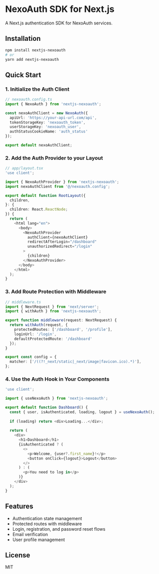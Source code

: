 # NexoAuth SDK for Next.js

A Next.js authentication SDK for NexoAuth services.

## Installation

```bash
npm install nextjs-nexoauth
# or
yarn add nextjs-nexoauth
```

## Quick Start

### 1. Initialize the Auth Client

```typescript
// nexoauth.config.ts
import { NexoAuth } from 'nextjs-nexoauth';

const nexoAuthClient = new NexoAuth({
  apiUrl: 'https://your-api-url.com/api',
  tokenStorageKey: 'nexoauth_token',
  userStorageKey: 'nexoauth_user',
  authStatusCookieName: 'auth_status'
});

export default nexoAuthClient;
```

### 2. Add the Auth Provider to your Layout

```typescript
// app/layout.tsx
'use client';

import { NexoAuthProvider } from 'nextjs-nexoauth';
import nexoAuthClient from '@/nexoauth.config';

export default function RootLayout({
  children,
}: {
  children: React.ReactNode;
}) {
  return (
    <html lang="en">
      <body>
        <NexoAuthProvider 
          authClient={nexoAuthClient}
          redirectAfterLogin="/dashboard"
          unauthorizedRedirect="/login"
        >
          {children}
        </NexoAuthProvider>
      </body>
    </html>
  );
}
```

### 3. Add Route Protection with Middleware

```typescript
// middleware.ts
import { NextRequest } from 'next/server';
import { withAuth } from 'nextjs-nexoauth';

export function middleware(request: NextRequest) {
  return withAuth(request, {
    protectedRoutes: ['/dashboard', '/profile'],
    loginUrl: '/login',
    defaultProtectedRoute: '/dashboard'
  });
}

export const config = {
  matcher: ['/((?!_next/static|_next/image|favicon.ico).*)'],
};
```

### 4. Use the Auth Hook in Your Components

```typescript
'use client';

import { useNexoAuth } from 'nextjs-nexoauth';

export default function Dashboard() {
  const { user, isAuthenticated, loading, logout } = useNexoAuth();
  
  if (loading) return <div>Loading...</div>;
  
  return (
    <div>
      <h1>Dashboard</h1>
      {isAuthenticated ? (
        <>
          <p>Welcome, {user?.first_name}!</p>
          <button onClick={logout}>Logout</button>
        </>
      ) : (
        <p>You need to log in</p>
      )}
    </div>
  );
}
```

## Features

- Authentication state management
- Protected routes with middleware
- Login, registration, and password reset flows
- Email verification
- User profile management

## License

MIT
